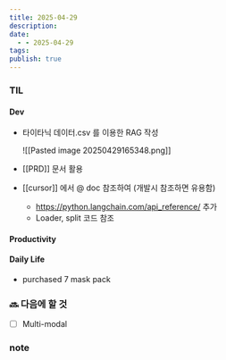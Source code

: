 ```yaml
---
title: 2025-04-29
description: 
date:
  - - 2025-04-29
tags: 
publish: true
---
```


### TIL
#### Dev
- 타이타닉 데이터.csv 를 이용한 RAG 작성

	![[Pasted image 20250429165348.png]]

- [[PRD]] 문서 활용

- [[cursor]] 에서 @ doc 참조하여 (개발시 참조하면 유용함)
	- https://python.langchain.com/api_reference/ 추가
	- Loader, split 코드 참조

#### Productivity


#### Daily Life
 - purchased 7 mask pack 

### 🔜 다음에 할 것
- [ ] Multi-modal

### note

